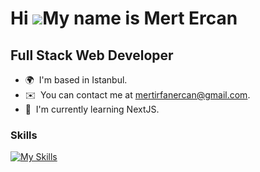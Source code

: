 Hi ![](https://user-images.githubusercontent.com/18350557/176309783-0785949b-9127-417c-8b55-ab5a4333674e.gif)My name is Mert Ercan
==================================================================================================================================
Full Stack Web Developer
-------------------------

* 🌍  I'm based in Istanbul.
* ✉️  You can contact me at [mertirfanercan@gmail.com](mailto:mertirfanercan@gmail.com).
* 🧠  I'm currently learning NextJS.
<!--* 🖥️  See my portfolio at [https://mertercan.tech/] -->

### Skills


[![My Skills](https://skillicons.dev/icons?i=java,spring,hibernate,maven,js,ts,html,css,vue,nuxt,react,nodejs,express,nest,python,go,postgres,mysql,mongodb,docker,git,github,linux)](https://skillicons.dev)


